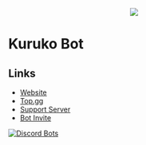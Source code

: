 <p align="center"><img src="https://i.imgur.com/xP5rMt3.png"></p>

# Kuruko Bot
## Links
* [Website](https://kuruko.xyz)
* [Top.gg](https://top.gg/bot/964462999278612490)
* [Support Server](https://kuruko.xyz/go/support)
* [Bot Invite](https://kuruko.xyz/go/botinvite)

[![Discord Bots](https://top.gg/api/widget/964462999278612490.svg)](https://top.gg/bot/964462999278612490)
